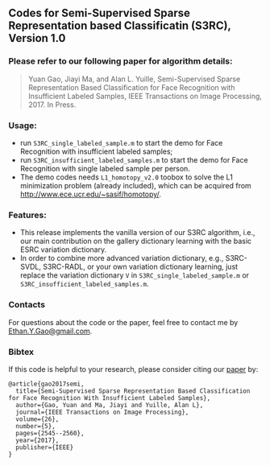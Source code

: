 ## Codes for Semi-Supervised Sparse Representation based Classificatin (S3RC), Version 1.0

### Please refer to our following paper for algorithm details:
> Yuan Gao, Jiayi Ma, and Alan L. Yuille,
> Semi-Supervised Sparse Representation Based Classification for Face Recognition with Insufficient Labeled Samples,
> IEEE Transactions on Image Processing, 2017. In Press.

### Usage:
- run `S3RC_single_labeled_sample.m` to start the demo for Face Recognition with insufficient labeled samples;
- run `S3RC_insufficient_labeled_samples.m` to start the demo for Face Recognition with single labeled sample per person.
- The demo codes needs `L1_homotopy_v2.0` toobox to solve the L1 minimization problem (already included), which can be acquired from http://www.ece.ucr.edu/~sasif/homotopy/.

### Features:
- This release implements the vanilla version of our S3RC algorithm, i.e., our main contribution on the gallery dictionary learning with the basic ESRC variation dictionary.
- In order to combine more advanced variation dictionary, e.g., S3RC-SVDL, S3RC-RADL, or your own variation dictionary learning, just replace the variation dictionary `V` in `S3RC_single_labeled_sample.m` or `S3RC_insufficient_labeled_samples.m`.

### Contacts
For questions about the code or the paper, feel free to contact me by Ethan.Y.Gao@gmail.com.

### Bibtex
If this code is helpful to your research, please consider citing our [paper](https://arxiv.org/abs/1609.03279) by:
```
@article{gao2017semi,
  title={Semi-Supervised Sparse Representation Based Classification for Face Recognition With Insufficient Labeled Samples},
  author={Gao, Yuan and Ma, Jiayi and Yuille, Alan L},
  journal={IEEE Transactions on Image Processing},
  volume={26},
  number={5},
  pages={2545--2560},
  year={2017},
  publisher={IEEE}
}
```